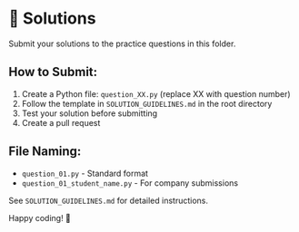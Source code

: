 # 📝 Solutions

Submit your solutions to the practice questions in this folder.

## How to Submit:

1. Create a Python file: `question_XX.py` (replace XX with question number)
2. Follow the template in `SOLUTION_GUIDELINES.md` in the root directory
3. Test your solution before submitting
4. Create a pull request

## File Naming:
- `question_01.py` - Standard format
- `question_01_student_name.py` - For company submissions

See `SOLUTION_GUIDELINES.md` for detailed instructions.

Happy coding! 🐍
